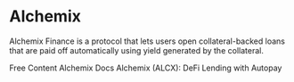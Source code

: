 # Alchemix

Alchemix Finance is a protocol that lets users open collateral-backed loans that are paid off automatically using yield generated by the collateral.

<ResourceGroupTitle>Free Content</ResourceGroupTitle>
<BadgeLink badgeText='Read' colorScheme='yellow' href='https://alchemix-finance.gitbook.io/user-docs/'>Alchemix Docs</BadgeLink>
<BadgeLink badgeText='Read' colorScheme='yellow' href='https://www.gemini.com/cryptopedia/alchemix-crypto-loans-alusd-alcx-dai-yearn-finance'></BadgeLink>
<BadgeLink badgeText='Read' colorScheme='yellow' href='https://www.gemini.com/cryptopedia/alchemix-crypto-loans-alusd-alcx-dai-yearn-finance'>Alchemix (ALCX): DeFi Lending with Autopay</BadgeLink>